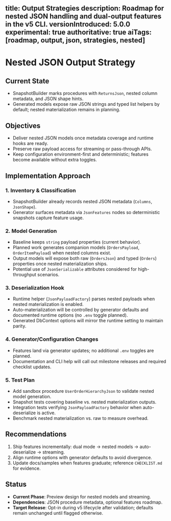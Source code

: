 title: Output Strategies
description: Roadmap for nested JSON handling and dual-output features in the v5 CLI.
versionIntroduced: 5.0.0
experimental: true
authoritative: true
aiTags: [roadmap, output, json, strategies, nested]
---

# Nested JSON Output Strategy

## Current State

- SnapshotBuilder marks procedures with `ReturnsJson`, nested column metadata, and JSON shape hints.
- Generated models expose raw JSON strings and typed list helpers by default; nested materialization remains in planning.

## Objectives

- Deliver nested JSON models once metadata coverage and runtime hooks are ready.
- Preserve raw payload access for streaming or pass-through APIs.
- Keep configuration environment-first and deterministic; features become available without extra toggles.

## Implementation Approach

### 1. Inventory & Classification

- SnapshotBuilder already records nested JSON metadata (`Columns`, `JsonShape`).
- Generator surfaces metadata via `JsonFeatures` nodes so deterministic snapshots capture feature usage.

### 2. Model Generation

- Baseline keeps `string` payload properties (current behavior).
- Planned work generates companion models (`OrdersPayload`, `OrderItemPayload`) when nested columns exist.
- Output models will expose both raw (`OrdersJson`) and typed (`Orders`) properties once nested materialization ships.
- Potential use of `JsonSerializable` attributes considered for high-throughput scenarios.

### 3. Deserialization Hook

- Runtime helper (`JsonPayloadFactory`) parses nested payloads when nested materialization is enabled.
- Auto-materialization will be controlled by generator defaults and documented runtime options (no `.env` toggle planned).
- Generated DbContext options will mirror the runtime setting to maintain parity.

### 4. Generator/Configuration Changes

- Features land via generator updates; no additional `.env` toggles are planned.
- Documentation and CLI help will call out milestone releases and required checklist updates.

### 5. Test Plan

- Add sandbox procedure `UserOrderHierarchyJson` to validate nested model generation.
- Snapshot tests covering baseline vs. nested materialization outputs.
- Integration tests verifying `JsonPayloadFactory` behavior when auto-deserialize is active.
- Benchmark nested materialization vs. raw to measure overhead.

## Recommendations

1. Ship features incrementally: dual mode → nested models → auto-deserialize → streaming.
2. Align runtime options with generator defaults to avoid divergence.
3. Update docs/samples when features graduate; reference `CHECKLIST.md` for evidence.

## Status

- **Current Phase**: Preview design for nested models and streaming.
- **Dependencies**: JSON procedure metadata, optional features roadmap.
- **Target Release**: Opt-in during v5 lifecycle after validation; defaults remain unchanged until flagged otherwise.
